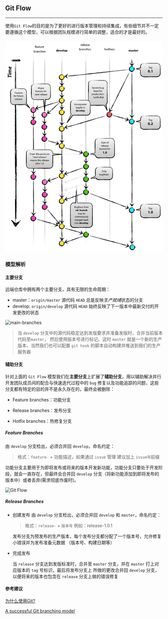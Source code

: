 ## Git Flow
---
使用`Git Flow`的目的是为了更好的进行版本管理和持续集成，有些细节并不一定要遵循这个模型，可以根据团队规模进行简单的调整，适合的才是最好的。

### ![A successful Git branching model](./assets/git-model.png)

### 模型解析
#### 主要分支

远端仓库中拥有两个主要分支，具有无限的生命周期：

* master：`origin/master` 源代码 `HEAD` 总是反映*生产就绪*状态的分支
* develop: `origin/develop` 源代码  `HEAD` 始终反映了下一版本中最新交付的开发更改的状态

![main-branches](/Users/joker/Github/learn-git-flow/assets/main-branches.png)

> 当 `develop` 分支中的源代码稳定达到发版要求并准备发版时，合并当前版本代码至`master`， 然后使用版本号进行标记。这时 `master` 就是一个新的生产版本，当然我们也可以配置 `git hook` 的脚本自动构建并推送到我们的生产服务器

#### 辅助分支

针对上面的 `Git Flow` 模型我们在**主要分支**上扩展了**辅助分支**，用以辅助解决并行开发团队成员间的配合与快速迭代过程中的 `bug` 修复以及功能追踪的问题，这些分支都有特定的目的并不是永久存在的，最终会被删除：

* Feature branches：功能分支

* Release branches：发布分支

* Hotfix branches：热修复分支

##### Feature Branches

由 `develop` 分支检出，必须合并回 `develop`，命名约定：

> 格式：`feature-` + 功能描述，如果通过 `issue` 管理 建议加上 `issue号`前缀

功能分支主要用于为即将发布或将来的版本开发新功能，功能分支只要处于开发阶段，就会一直存在，但最终会合并回 `develop` 分支（将新功能添加到即将发布的版本中）或者丢弃(需求彻底作废时)。

![Git Flow](/Users/joker/Github/learn-git-flow/assets/fb.png)

##### Release Branches

* 创建发布
由 `develop` 分支检出，必须合并回 `develop` 和 `master`，命名约定：

  > 格式：`release-` + `版本号` 例如：release-1.0.1

  发布分支为预发布的生产版本，每个发布分支都分配了一个版本号，允许修复小错误并为发布准备元数据	（版本号、构建日期等）

* 完成发布

  当 `release` 分支达到发版标准时，合并至 `master` 分支，并在 `master` 打上对应版本的 `tag` 号标识，最后将发布分支上 所做的更改合并回 `develop` 分支，以便将来的版本也包含在 `release` 分支上做的错误修复


#### 参考建议

[为什么使用Git?](https://git.wiki.kernel.org/index.php/GitSvnComparsion)

[A successful Git branching model](https://nvie.com/posts/a-successful-git-branching-model/#decentralized-but-centralized)
